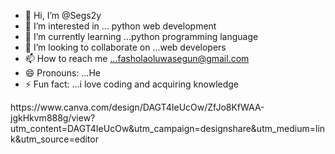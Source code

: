 - 👋 Hi, I’m @Segs2y
- 👀 I’m interested in ... python web development
- 🌱 I’m currently learning ...python programming language
- 💞️ I’m looking to collaborate on ...web developers
- 📫 How to reach me ...fasholaoluwasegun@gmail.com
- 😄 Pronouns: ...He
- ⚡ Fun fact: ...i love coding and acquiring knowledge

<!---
Segs2y/Segs2y is a ✨ special ✨ repository because its `README.md` (this file) appears on your GitHub profile.
You can click the Preview link to take a look at your changes.
--->https://www.canva.com/design/DAGT4IeUcOw/ZfJo8KfWAA-jgkHkvm888g/view?utm_content=DAGT4IeUcOw&utm_campaign=designshare&utm_medium=link&utm_source=editor
